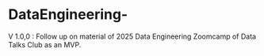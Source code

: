 # DataEngineering-
V 1.0,0 : Follow up on material of 2025 Data Engineering Zoomcamp of Data Talks Club as an MVP.

